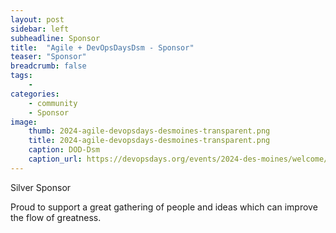 ```yaml
---
layout: post
sidebar: left
subheadline: Sponsor
title:  "Agile + DevOpsDaysDsm - Sponsor"
teaser: "Sponsor"
breadcrumb: false
tags:
    - 
categories:
    - community
    - Sponsor
image:
    thumb: 2024-agile-devopsdays-desmoines-transparent.png
    title: 2024-agile-devopsdays-desmoines-transparent.png
    caption: DOD-Dsm
    caption_url: https://devopsdays.org/events/2024-des-moines/welcome/
---
```

Silver Sponsor

Proud to support a great gathering of people and ideas which can improve the flow of greatness.